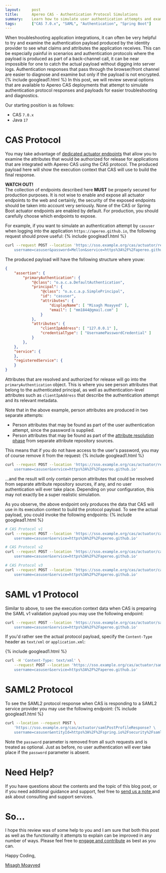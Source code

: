 ```yaml
---
layout:     post
title:      Apereo CAS - Authentication Protocol Simulations
summary:    Learn how to simulate user authentication attempts and examine responses and payloads in the context of various authentication protocols such as CAS and SAML2.
tags:       ["CAS 7.0.x", "SAML", "Authentication", "Spring Boot"]
---
```


When troubleshooting application integrations, it can often be very helpful to try and examine the authentication payload produced by the identity provider to see what claims and attributes the application receives. This can be especially painful in scenarios and authentication protocols where the payload is produced as part of a back-channel call, it can be near impossible for one to catch the actual payload without digging into server logs. Authentication responses that pass through the browser/front channel are easier to diagnose and examine but only if the payload is not encrypted.
{% include googlead1.html %}
In this post, we will review several options that are available to Apereo CAS deployments that attempt to simulate authentication protocol responses and payloads for easier troubleshooting and diagnostics.

Our starting position is as follows:

- CAS `7.0.x`
- Java `17`

# CAS Protocol

You may take advantage of [dedicated actuator endpoints](https://apereo.github.io/cas/development/integration/Attribute-Release-Policies.html) that allow you to examine the attributes that would be authorized for release for applications that are integrated with Apereo CAS using the CAS protocol. The produced payload here will show the execution context that CAS will use to build the final response. 

<div class="alert alert-warning">
  <strong>WATCH OUT!</strong><br/>The collection of endpoints described here <strong>MUST</strong> be properly secured for production purposes. It is not wise to enable and expose all actuator endpoints to the web and certainly, the security of the exposed endpoints should be taken into account very seriously. None of the CAS or Spring Boot actuator endpoints are enabled by default. For production, you should carefully choose which endpoints to expose.
</div>

For example, if you want to simulate an authentication attempt by `casuser` when logging into the application `https://apereo.github.io`, the following request should prove useful:
{% include googlead1.html %}
```bash
curl --request POST --location 'https://sso.example.org/cas/actuator/releaseAttributes? \
    username=casuser&password=Mellon&service=https%3A%2F%2Fapereo.github.io'
```

The produced payload will have the following structure where youw: 

```json
{
    "assertion": {
        "primaryAuthentication": {
            "@class": "o.a.c.a.DefaultAuthentication",
            "principal": {
                "@class": "o.a.c.a.p.SimplePrincipal",
                "id": "casuser",
                "attributes": {
                    "displayName": [ "Misagh Moayyed" ],
                    "email": [ "mm1844@gmail.com" ]
                }
            },
            "attributes": {
                "clientIpAddress": [ "127.0.0.1" ],
                "credentialType": [ "UsernamePasswordCredential" ]
            }
        },
    },
    "service": {
    },
    "registeredService": {
    }
}
```

Attributes that are resolved and authorized for release will go into the `primaryAuthentication` object. This is where you see person attributes that belong to the authenticated principal, as well as authentication-level attributes such as `clientIpAddress` that describe the authentication attempt and its relevant metadata.

Note that in the above example, person attributes are produced in two separate attempts:

- Person attributes that may be found as part of the user authentication attempt, since the password is supplied.
- Person attributes that may be found as part of the [attribute resolution phase](https://apereo.github.io/cas/development/integration/Attribute-Resolution.html) from separate attribute repository sources.

This means that if you do not have access to the user's password, you may of course remove it from the request:
{% include googlead1.html %}
```bash
curl --request POST --location 'https://sso.example.org/cas/actuator/releaseAttributes? \
    username=casuser&service=https%3A%2F%2Fapereo.github.io'
```

...and the result will only contain person attributes that could be resolved from separate attribute repository sources, if any, and no user authentication will ever take place. Depending on your configuration, this may not exactly be a super realistic simulation.

As you observe, the above endpoint only produces the data that CAS will use in its execution context to build the protocol payload. To see the actual payload, you could invoke the following endpoints:
{% include googlead1.html %}
```bash
# CAS Protocol v1
curl --request POST --location 'https://sso.example.org/cas/actuator/casValidate/validate? \
    username=casuser&service=https%3A%2F%2Fapereo.github.io'

# CAS Protocol v2
curl --request POST --location 'https://sso.example.org/cas/actuator/casValidate/serviceValidate? \
    username=casuser&service=https%3A%2F%2Fapereo.github.io'

# CAS Protocol v3
curl --request POST --location 'https://sso.example.org/cas/actuator/casValidate/p3/serviceValidate? \
    username=casuser&service=https%3A%2F%2Fapereo.github.io'
```

# SAML v1 Protocol

Similar to above, to see the execution context data when CAS is preparing the SAML v1 validation payload you may use the following endpoint:

```bash
curl --request POST --location 'https://sso.example.org/cas/actuator/samlValidate? \
    username=casuser&service=https%3A%2F%2Fapereo.github.io'
```
If you'd rather see the actual protocol payload, specify the `Content-Type` header as `text/xml` or `application.xml`:

{% include googlead1.html %}
```bash
curl -H 'Content-Type: text/xml' \
    --request POST --location 'https://sso.example.org/cas/actuator/samlValidate? \
    username=casuser&service=https%3A%2F%2Fapereo.github.io'
```

# SAML2 Protocol

To see the SAML2 protocol response when CAS is responding to a SAML2 service provider you may use the following endpoint:
{% include googlead1.html %}
```bash
curl --location --request POST \
    'https://sso.example.org/cas/actuator/samlPostProfileResponse? \
    username=casuser&entityId=https%3A%2F%2Fspring.io%2Fsecurity%2Fsaml-sp'
```

Note the `password` parameter is removed from all such requests and is treated as optional. Just as before, no user authentication will ever take place if the `password` parameter is absent.

# Need Help?

If you have questions about the contents and the topic of this blog post, or if you need additional guidance and support, feel free to [send us a note ](/#contact-section-header) and ask about consulting and support services.

# So...

I hope this review was of some help to you and I am sure that both this post as well as the functionality it attempts to explain can be improved in any number of ways. Please feel free to [engage and contribute][contribguide] as best as you can.

Happy Coding,

[Misagh Moayyed](https://fawnoos.com)

[contribguide]: https://apereo.github.io/cas/developer/Contributor-Guidelines.html
